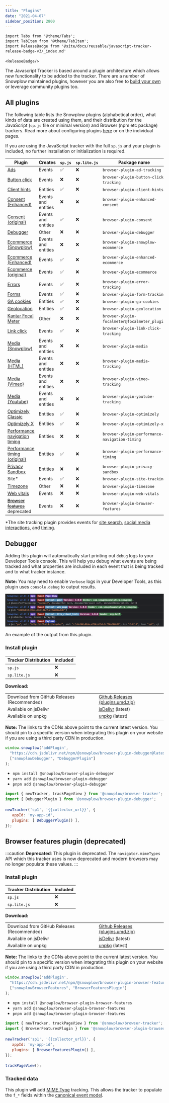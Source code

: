 ```yaml
---
title: "Plugins"
date: "2021-04-07"
sidebar_position: 2800
---
```


```mdx-code-block
import Tabs from '@theme/Tabs';
import TabItem from '@theme/TabItem';
import ReleaseBadge from '@site/docs/reusable/javascript-tracker-release-badge-v3/_index.md'

<ReleaseBadge/>
```

The Javascript Tracker is based around a plugin architecture which allows new functionality to be added to the tracker. There are a number of Snowplow maintained plugins, however you are also free to [build your own](docs/collecting-data/collecting-from-own-applications/javascript-trackers/web-tracker/plugins/creating-your-own-plugins/index.md) or leverage community plugins too.

## All plugins

The following table lists the Snowplow plugins (alphabetical order), what kinds of data are created using them, and their distribution for the JavaScript (`sp.js` file or minimal version) and Browser (npm etc package) trackers. Read more about configuring plugins [here](docs/collecting-data/collecting-from-own-applications/javascript-trackers/web-tracker/plugins/configuring-tracker-plugins/index.md) or on the individual pages.

If you are using the JavaScript tracker with the full `sp.js` and your plugin is included, no further installation or initialization is required.

| Plugin | Creates | `sp.js` | `sp.lite.js` | Package name |
|---|---|---|---|---|
| [Ads](docs/collecting-data/collecting-from-own-applications/javascript-trackers/web-tracker/tracking-events/ads/index.md) | Events | ✅ | ❌ | `browser-plugin-ad-tracking` |
| [Button click](docs/collecting-data/collecting-from-own-applications/javascript-trackers/web-tracker/tracking-events/button-click/index.md) | Events | ❌ | ❌ | `browser-plugin-button-click-tracking` |
| [Client hints](docs/collecting-data/collecting-from-own-applications/javascript-trackers/web-tracker/tracking-events/client-hints/index.md) | Entities | ✅ | ❌ | `browser-plugin-client-hints` |
| [Consent (Enhanced)](docs/collecting-data/collecting-from-own-applications/javascript-trackers/web-tracker/tracking-events/consent-gdpr/index.md) | Events and entities | ❌ | ❌ | `browser-plugin-enhanced-consent` |
| [Consent (original)](docs/collecting-data/collecting-from-own-applications/javascript-trackers/web-tracker/tracking-events/consent-gdpr/original/index.md) | Events and entities | ✅ | ❌ | `browser-plugin-consent` |
| [Debugger](#debugger) | Other | ❌ | ❌ | `browser-plugin-debugger` |
| [Ecommerce (Snowplow)](docs/collecting-data/collecting-from-own-applications/javascript-trackers/web-tracker/tracking-events/ecommerce/index.md) | Events and entities | ❌ | ❌ | `browser-plugin-snowplow-ecommerce` |
| [Ecommerce (Enhanced)](docs/collecting-data/collecting-from-own-applications/javascript-trackers/web-tracker/tracking-events/ecommerce/enhanced/index.md) | Events | ✅ | ❌ | `browser-plugin-enhanced-ecommerce` |
| [Ecommerce (original)](docs/collecting-data/collecting-from-own-applications/javascript-trackers/web-tracker/tracking-events/ecommerce/original/index.md) | Events | ✅ | ❌ | `browser-plugin-ecommerce` |
| [Errors](docs/collecting-data/collecting-from-own-applications/javascript-trackers/web-tracker/tracking-events/errors/index.md) | Events | ✅ | ❌ | `browser-plugin-error-tracking` |
| [Forms](docs/collecting-data/collecting-from-own-applications/javascript-trackers/web-tracker/tracking-events/form-tracking/index.md) | Events | ✅ | ❌ | `browser-plugin-form-tracking` |
| [GA cookies](docs/collecting-data/collecting-from-own-applications/javascript-trackers/web-tracker/tracking-events/ga-cookies/index.md) | Entities | ✅ | ❌ | `browser-plugin-ga-cookies` |
| [Geolocation](docs/collecting-data/collecting-from-own-applications/javascript-trackers/web-tracker/tracking-events/timezone-geolocation/index.md) | Entities | ✅ | ❌ | `browser-plugin-geolocation` |
| [Kantar Focal Meter](docs/collecting-data/collecting-from-own-applications/javascript-trackers/web-tracker/tracking-events/focalmeter/index.md) | Other | ❌ | ❌ | `browser-plugin-focalmeter@focalmeter_plugin` |
| [Link click](docs/collecting-data/collecting-from-own-applications/javascript-trackers/web-tracker/tracking-events/link-click/index.md) | Events | ✅ | ❌ | `browser-plugin-link-click-tracking` |
| [Media (Snowplow)](docs/collecting-data/collecting-from-own-applications/javascript-trackers/web-tracker/tracking-events/media/index.md) | Events and entities | ❌ | ❌ | `browser-plugin-media` |
| [Media (HTML)](docs/collecting-data/collecting-from-own-applications/javascript-trackers/web-tracker/tracking-events/media/html5/index.md) | Events and entities | ❌ | ❌ | `browser-plugin-media-tracking` |
| [Media (Vimeo)](docs/collecting-data/collecting-from-own-applications/javascript-trackers/web-tracker/tracking-events/media/vimeo/index.md) | Events and entities | ❌ | ❌ | `browser-plugin-vimeo-tracking` |
| [Media (Youtube)](docs/collecting-data/collecting-from-own-applications/javascript-trackers/web-tracker/tracking-events/media/youtube/index.md) | Events and entities | ❌ | ❌ | `browser-plugin-youtube-tracking` |
| [Optimizely Classic](docs/collecting-data/collecting-from-own-applications/javascript-trackers/web-tracker/tracking-events/optimizely/index.md) | Entities | ✅ | ❌ | `browser-plugin-optimizely` |
| [Optimizely X](docs/collecting-data/collecting-from-own-applications/javascript-trackers/web-tracker/tracking-events/optimizely/index.md) | Entities | ✅ | ❌ | `browser-plugin-optimizely-x` |
| [Performance navigation timing](docs/collecting-data/collecting-from-own-applications/javascript-trackers/web-tracker/tracking-events/timings/index.md) | Entities | ❌ | ❌ | `browser-plugin-performance-navigation-timing` |
| [Performance timing (original)](docs/collecting-data/collecting-from-own-applications/javascript-trackers/web-tracker/tracking-events/timings/index.md) | Entities | ✅ | ❌ | `browser-plugin-performance-timing` |
| [Privacy Sandbox](docs/collecting-data/collecting-from-own-applications/javascript-trackers/web-tracker/tracking-events/privacy-sandbox/index.md) | Entities |  ❌ | ❌ | `browser-plugin-privacy-sandbox` |
| Site* | Events | ✅ | ❌ | `browser-plugin-site-tracking` |
| [Timezone](docs/collecting-data/collecting-from-own-applications/javascript-trackers/web-tracker/tracking-events/timezone-geolocation/index.md) | Other | ❌ | ❌ | `browser-plugin-timezone` |
| [Web vitals](docs/collecting-data/collecting-from-own-applications/javascript-trackers/web-tracker/tracking-events/web-vitals/index.md) | Events | ❌ | ❌ | `browser-plugin-web-vitals` |
| ~~[Browser features](#browser-features)~~ deprecated | Events | ❌ | ❌ | `browser-plugin-browser-features` |

*The site tracking plugin provides events for [site search](docs/collecting-data/collecting-from-own-applications/javascript-trackers/web-tracker/tracking-events/site-search/index.md), [social media interactions](docs/collecting-data/collecting-from-own-applications/javascript-trackers/web-tracker/tracking-events/social-media/index.md), and [timing](docs/collecting-data/collecting-from-own-applications/javascript-trackers/web-tracker/tracking-events/timings/generic/index.md).

## Debugger

Adding this plugin will automatically start printing out `debug` logs to your Developer Tools console. This will help you debug what events are being tracked and what properties are included in each event that is being tracked and to what tracker instance.

**Note:** You may need to enable `Verbose` logs in your Developer Tools, as this plugin uses `console.debug` to output results.

![](images/Screenshot-2021-03-28-at-20.08.35.png)

An example of the output from this plugin.

### Install plugin

<Tabs groupId="platform" queryString>
  <TabItem value="js" label="JavaScript (tag)" default>

| Tracker Distribution | Included |
|----------------------|----------|
| `sp.js`              | ❌        |
| `sp.lite.js`         | ❌        |

**Download:**

<table class="has-fixed-layout"><tbody><tr><td>Download from GitHub Releases (Recommended)</td><td><a href="https://github.com/snowplow/snowplow-javascript-tracker/releases" target="_blank" rel="noreferrer noopener">Github Releases (plugins.umd.zip)</a></td></tr><tr><td>Available on jsDelivr</td><td><a href="https://cdn.jsdelivr.net/npm/@snowplow/browser-plugin-debugger@latest/dist/index.umd.min.js" target="_blank" rel="noreferrer noopener">jsDelivr</a> (latest)</td></tr><tr><td>Available on unpkg</td><td><a href="https://unpkg.com/@snowplow/browser-plugin-debugger@latest/dist/index.umd.min.js" target="_blank" rel="noreferrer noopener">unpkg</a> (latest)</td></tr></tbody></table>

**Note:** The links to the CDNs above point to the current latest version. You should pin to a specific version when integrating this plugin on your website if you are using a third party CDN in production.

```javascript
window.snowplow('addPlugin', 
  "https://cdn.jsdelivr.net/npm/@snowplow/browser-plugin-debugger@latest/dist/index.umd.min.js",
  ["snowplowDebugger", "DebuggerPlugin"]
);
```

  </TabItem>
  <TabItem value="browser" label="Browser (npm)">

- `npm install @snowplow/browser-plugin-debugger`
- `yarn add @snowplow/browser-plugin-debugger`
- `pnpm add @snowplow/browser-plugin-debugger`

```javascript
import { newTracker, trackPageView } from '@snowplow/browser-tracker';
import { DebuggerPlugin } from '@snowplow/browser-plugin-debugger';

newTracker('sp1', '{{collector_url}}', { 
   appId: 'my-app-id', 
   plugins: [ DebuggerPlugin() ],
});
```

  </TabItem>
</Tabs>

## Browser features plugin (deprecated)

:::caution
**Deprecated**: This plugin is deprecated. The `navigator.mimeTypes` API which this tracker uses is now deprecated and modern browsers may no longer populate these values.
:::

### Install plugin

<Tabs groupId="platform" queryString>
  <TabItem value="js" label="JavaScript (tag)" default>

| Tracker Distribution | Included |
|----------------------|----------|
| `sp.js`              | ❌        |
| `sp.lite.js`         | ❌        |

**Download:**

<table class="has-fixed-layout"><tbody><tr><td>Download from GitHub Releases (Recommended)</td><td><a href="https://github.com/snowplow/snowplow-javascript-tracker/releases" target="_blank" rel="noreferrer noopener">Github Releases (plugins.umd.zip)</a></td></tr><tr><td>Available on jsDelivr</td><td><a href="https://cdn.jsdelivr.net/npm/@snowplow/browser-plugin-browser-features@latest/dist/index.umd.min.js" target="_blank" rel="noreferrer noopener">jsDelivr</a> (latest)</td></tr><tr><td>Available on unpkg</td><td><a href="https://unpkg.com/@snowplow/browser-plugin-browser-features@latest/dist/index.umd.min.js" target="_blank" rel="noreferrer noopener">unpkg</a> (latest)</td></tr></tbody></table>

**Note:** The links to the CDNs above point to the current latest version. You should pin to a specific version when integrating this plugin on your website if you are using a third party CDN in production.

```javascript
window.snowplow('addPlugin', 
  "https://cdn.jsdelivr.net/npm/@snowplow/browser-plugin-browser-features@latest/dist/index.umd.min.js",
  ["snowplowBrowserFeatures", "BrowserFeaturesPlugin"]
);
```

  </TabItem>
  <TabItem value="browser" label="Browser (npm)">

   * `npm install @snowplow/browser-plugin-browser-features`
   * `yarn add @snowplow/browser-plugin-browser-features`
   * `pnpm add @snowplow/browser-plugin-browser-features`

```javascript
import { newTracker, trackPageView } from '@snowplow/browser-tracker';
import { BrowserFeaturesPlugin } from '@snowplow/browser-plugin-browser-features';

newTracker('sp1', '{{collector_url}}', { 
   appId: 'my-app-id', 
   plugins: [ BrowserFeaturesPlugin() ],
});

trackPageView();
```

  </TabItem>
</Tabs>

### Tracked data

This plugin will add [MIME Type](https://developer.mozilla.org/en-US/docs/Web/API/NavigatorPlugins/mimeTypes) tracking. This allows the tracker to populate the `f_*` fields within the [canonical event model](/docs/understanding-your-pipeline/canonical-event/index.md).
